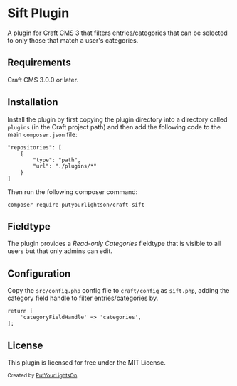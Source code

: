 # Sift Plugin

A plugin for Craft CMS 3 that filters entries/categories that can be selected to only those that match a user's categories.

## Requirements

Craft CMS 3.0.0 or later.

## Installation

Install the plugin by first copying the plugin directory into a directory called `plugins` (in the Craft project path) and then add the following code to the main `composer.json` file:

    "repositories": [
        {
            "type": "path",
            "url": "./plugins/*"
        }
    ]

Then run the following composer command:

    composer require putyourlightson/craft-sift

## Fieldtype

The plugin provides a _Read-only Categories_ fieldtype that is visible to all users but that only admins can edit.

## Configuration

Copy the `src/config.php` config file to `craft/config` as `sift.php`, adding the category field handle to filter entries/categories by.

    return [
        'categoryFieldHandle' => 'categories',
    ];

## License

This plugin is licensed for free under the MIT License.

<small>Created by [PutYourLightsOn](https://putyourlightson.com/).</small>
